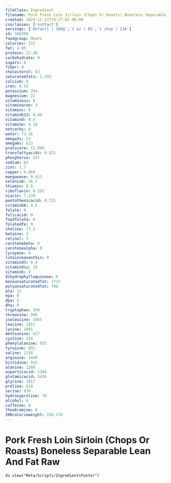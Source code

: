 ```yaml
---
fileClass: Ingredient
filename: Pork Fresh Loin Sirloin (Chops Or Roasts) Boneless Separable Lean And Fat Raw
created: 2024-12-21T19:27:02-06:00
cssclasses: ['nutFact']
servings: ['Default | 100g','3 oz | 85','1 chop | 210']
id: 168308
foodgroup: Meats
calories: 133
fat: 4.05
protein: 22.49
carbohydrate: 0
sugars: 0
fiber: 0
cholesterol: 63
saturatedfats: 1.393
calcium: 9
iron: 0.55
potassium: 354
magnesium: 22
vitaminaiu: 8
vitaminarae: 3
vitaminc: 0
vitaminb12: 0.49
vitamind: 0.4
vitamine: 0.18
netcarbs: 0
water: 73.16
omega3s: 23
omega6s: 623
pralscore: 11.994
transfattyacids: 0.021
phosphorus: 247
sodium: 63
zinc: 1.7
copper: 0.069
manganese: 0.011
selenium: 36.7
thiamin: 0.6
riboflavin: 0.252
niacin: 7.239
pantothenicacid: 0.721
vitaminb6: 0.6
folate: 0
folicacid: 0
foodfolate: 0
folatedfe: 0
choline: 77.3
betaine: 3
retinol: 3
carotenebeta: 0
carotenealpha: 0
lycopene: 0
luteinzeaxanthin: 0
vitamind3: 0.4
vitamindiu: 18
vitamink: 0
dihydrophylloquinone: 0
monounsaturatedfat: 1722
polyunsaturatedfat: 708
ala: 21
epa: 0
dpa: 2
dha: 0
tryptophan: 268
threonine: 989
isoleucine: 1065
leucine: 1851
lysine: 2001
methionine: 617
cystine: 254
phenylalanine: 935
tyrosine: 891
valine: 1138
arginine: 1449
histidine: 915
alanine: 1288
asparticacid: 2104
glutamicacid: 3436
glycine: 1017
proline: 910
serine: 939
hydroxyproline: 78
alcohol: 0
caffeine: 0
theobromine: 0
200calorieweight: 150.376
---
```


# Pork Fresh Loin Sirloin (Chops Or Roasts) Boneless Separable Lean And Fat Raw

```dataviewjs
dv.view("Meta/Scripts/IngredientsFooter")
```